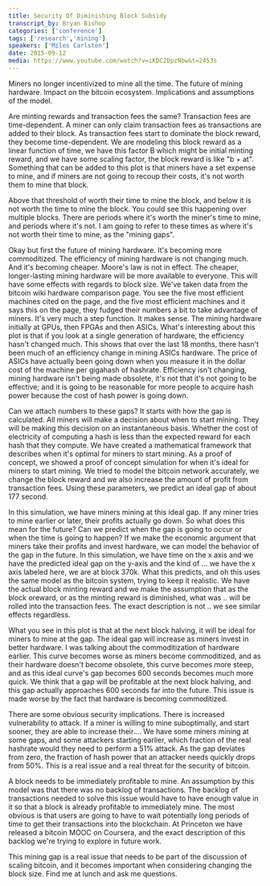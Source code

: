 ```yaml
---
title: Security Of Diminishing Block Subsidy
transcript_by: Bryan Bishop
categories: ['conference']
tags: ['research','mining']
speakers: ['Miles Carlsten']
date: 2015-09-12
media: https://www.youtube.com/watch?v=iKDC2DpzNbw&t=2453s
---
```

Miners no longer incentivized to mine all the time. The future of mining hardware. Impact on the bitcoin ecosystem. Implications and assumptions of the model.

Are minting rewards and transaction fees the same? Transaction fees are time-dependent. A miner can only claim transaction fees as transactions are added to their block. As transaction fees start to dominate the block reward, they become time-dependent. We are modeling this block reward as a linear function of time, we have this factor B which might be initial minting reward, and we have some scaling factor, the block reward is like "b + at". Something that can be added to this plot is that miners have a set expense to mine, and if miners are not going to recoup their costs, it's not worth them to mine that block.

Above that threshold of worth their time to mine the block, and below it is not worth the time to mine the block. You could see this happening over multiple blocks. There are periods where it's worth the miner's time to mine, and periods where it's not. I am going to refer to these times as where it's not worth their time to mine, as the "mining gaps".

Okay but first the future of mining hardware. It's becoming more commoditized. The efficiency of mining hardware is not changing much. And it's becoming cheaper. Moore's law is not in effect. The cheaper, longer-lasting mining hardware will be more available to everyone. This will have some effects with regards to block size. We've taken data from the bitcoin wiki hardware comparison page. You see the five most efficient machines cited on the page, and the five most efficient machines and it says this on the page, they fudged their numbers a bit to take advantage of miners. It's very much a step function. It makes sense. The mining hardware initially at GPUs, then FPGAs and then ASICs. What's interesting about this plot is that if you look at a single generation of hardware, the efficiency hasn't changed much. This shows that over the last 18 months, there hasn't been much of an efficiency change in mining ASICs hardware. The price of ASICs have actually been going down when you measure it in the dollar cost of the machine per gigahash of hashrate. Efficiency isn't changing, mining hardware isn't being made obsolete, it's not that it's not going to be effective; and it is going to be reasonable for more people to acquire hash power because the cost of hash power is going down.

Can we attach numbers to these gaps? It starts with how the gap is calculated. All miners will make a decision about when to start mining. They will be making this decision on an instantaneous basis. Whether the cost of electricity of computing a hash is less than the expected reward for each hash that they compute. We have created a mathematical framework that describes when it's optimal for miners to start mining. As a proof of concept, we showed a proof of concept simulation for when it's ideal for miners to start mining. We tried to model the bitcoin network accurately, we change the block reward and we also increase the amount of profit from transaction fees. Using these parameters, we predict an ideal gap of about 177 second.

In this simulation, we have miners mining at this ideal gap. If any miner tries to mine earlier or later, their profits actually go down. So what does this mean for the future? Can we predict when the gap is going to occur or when the time is going to happen? If we make the economic argument that miners take their profits and invest hardware, we can model the behavior of the gap in the future. In this simulation, we have time on the x axis and we have the predicted ideal gap on the y-axis and the kind of ... we have the x axis labeled here, we are at block 370k. What this predicts, and oh this uses the same model as the bitcoin system, trying to keep it realistic. We have the actual block minting reward and we make the assumption that as the block oreward, or as the minting reward is diminished, what was .. will be rolled into the transaction fees. The exact description is not .. we see similar effects regardless.

What you see in this plot is that at the next block halving, it will be ideal for miners to mine at the gap. The ideal gap will increase as miners invest in better hardware. I was talking about the commoditization of hardware earlier. This curve becomes worse as miners become commoditized, and as their hardware doesn't become obsolete, this curve becomes more steep, and as this ideal curve's gap becomes 600 seconds becomes much more quick. We think that a gap will be profitable at the next block halving, and this gap actually approaches 600 seconds far into the future. This issue is made worse by the fact that hardware is becoming commoditized.

There are some obvious security implications. There is increased vulnerability to attack. If a miner is willing to mine suboptimally, and start sooner, they are able to increase their.... We have some miners mining at some gaps, and some attackers starting earlier, which fraction of the real hashrate would they need to perform a 51% attack. As the gap deviates from zero, the fraction of hash power that an attacker needs quickly drops from 50%. This is a real issue and a real threat for the security of bitcoin.

A block needs to be immediately profitable to mine. An assumption by this model was that there was no backlog of transactions. The backlog of transactions needed to solve this issue would have to have enough value in it so that a block is already profitable to immediately mine. The most obvious is that users are going to have to wait potentially long periods of time to get their transactions into the blockchain. At Princeton we have released a bitcoin MOOC on Coursera, and the exact description of this backlog we're trying to explore in future work.

This mining gap is a real issue that needs to be part of the discussion of scaling bitcoin, and it becomes important when considering changing the block size. Find me at lunch and ask me questions.
